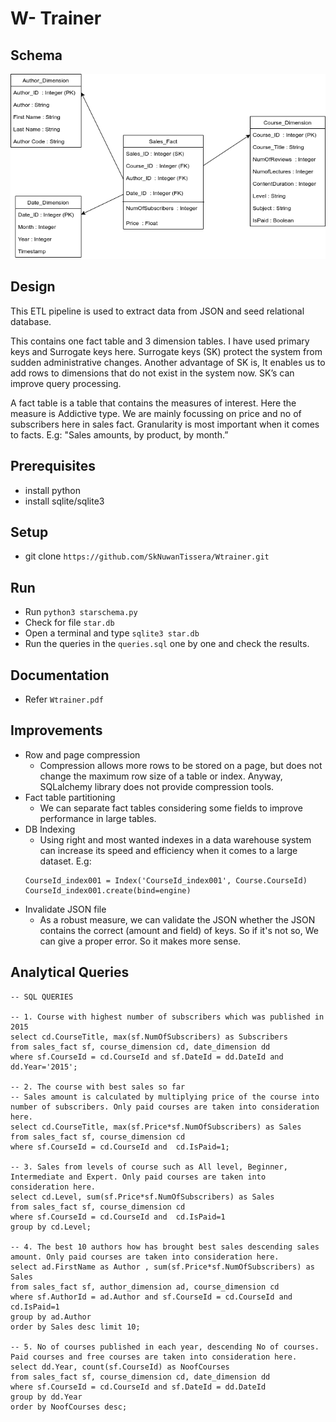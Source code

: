 # W- Trainer

## Schema

![Image](/wtrainer.png)

## Design

This ETL pipeline is used to extract data from JSON and seed relational database. 

This contains one fact table and 3 dimension tables. I have used primary keys and Surrogate keys here. Surrogate keys (SK) protect the system from sudden administrative changes. Another advantage of SK is, It enables us to add rows to dimensions that do not exist in the system now. SK’s can improve query processing. 

A fact table is a table that contains the measures of interest. Here the measure is Addictive type. We are mainly focussing on price and no of subscribers here in sales fact. 
Granularity is most important when it comes to facts. E.g: "Sales amounts, by product, by month.”

## Prerequisites
- install python
- install sqlite/sqlite3

## Setup
- git clone `https://github.com/SkNuwanTissera/Wtrainer.git`

## Run
- Run `python3 starschema.py`
- Check for file `star.db` 
- Open a terminal and type `sqlite3 star.db`
- Run the queries in the `queries.sql` one by one and check the results.

## Documentation

- Refer `Wtrainer.pdf`

## Improvements
- Row and page compression
    - Compression allows more rows to be stored on a page, but does not change the maximum row size of a table or index.
    Anyway, SQLalchemy library does not provide compression tools.
- Fact table partitioning
    - We can separate fact tables considering some fields to improve performance in large tables. 
- DB Indexing 
    - Using right and most wanted indexes in a data warehouse system can increase its speed and efficiency when it comes to a large dataset.
    E.g: 
    ````
   	CourseId_index001 = Index('CourseId_index001', Course.CourseId)
   	CourseId_index001.create(bind=engine)
- Invalidate JSON file
    - As a robust measure, we can validate the JSON whether the JSON contains the correct (amount and field) of keys. So if it's not so, We can give a proper error. So it makes more sense. 

## Analytical Queries
```
-- SQL QUERIES

-- 1. Course with highest number of subscribers which was published in 2015
select cd.CourseTitle, max(sf.NumOfSubscribers) as Subscribers
from sales_fact sf, course_dimension cd, date_dimension dd
where sf.CourseId = cd.CourseId and sf.DateId = dd.DateId and dd.Year='2015';

-- 2. The course with best sales so far
-- Sales amount is calculated by multiplying price of the course into number of subscribers. Only paid courses are taken into consideration here.
select cd.CourseTitle, max(sf.Price*sf.NumOfSubscribers) as Sales
from sales_fact sf, course_dimension cd
where sf.CourseId = cd.CourseId and  cd.IsPaid=1;

-- 3. Sales from levels of course such as All level, Beginner, Intermediate and Expert. Only paid courses are taken into consideration here.
select cd.Level, sum(sf.Price*sf.NumOfSubscribers) as Sales
from sales_fact sf, course_dimension cd
where sf.CourseId = cd.CourseId and  cd.IsPaid=1
group by cd.Level;

-- 4. The best 10 authors how has brought best sales descending sales amount. Only paid courses are taken into consideration here.
select ad.FirstName as Author , sum(sf.Price*sf.NumOfSubscribers) as Sales
from sales_fact sf, author_dimension ad, course_dimension cd
where sf.AuthorId = ad.Author and sf.CourseId = cd.CourseId and  cd.IsPaid=1
group by ad.Author
order by Sales desc limit 10;

-- 5. No of courses published in each year, descending No of courses. Paid courses and free courses are taken into consideration here.
select dd.Year, count(sf.CourseId) as NoofCourses
from sales_fact sf, course_dimension cd, date_dimension dd
where sf.CourseId = cd.CourseId and sf.DateId = dd.DateId
group by dd.Year
order by NoofCourses desc;
